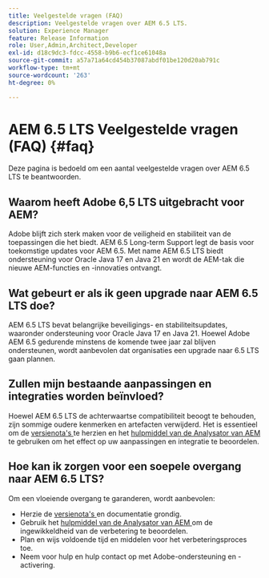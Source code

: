 ```yaml
---
title: Veelgestelde vragen (FAQ)
description: Veelgestelde vragen over AEM 6.5 LTS.
solution: Experience Manager
feature: Release Information
role: User,Admin,Architect,Developer
exl-id: d18c9dc3-fdcc-4558-b9b6-ecf1ce61048a
source-git-commit: a57a71a64cd454b37087abdf01be120d20ab791c
workflow-type: tm+mt
source-wordcount: '263'
ht-degree: 0%

---
```


# AEM 6.5 LTS Veelgestelde vragen (FAQ) {#faq}

Deze pagina is bedoeld om een aantal veelgestelde vragen over AEM 6.5 LTS te beantwoorden.

## Waarom heeft Adobe 6,5 LTS uitgebracht voor AEM?

Adobe blijft zich sterk maken voor de veiligheid en stabiliteit van de toepassingen die het biedt. AEM 6.5 Long-term Support legt de basis voor toekomstige updates voor AEM 6.5. Met name AEM 6.5 LTS biedt ondersteuning voor Oracle Java 17 en Java 21 en wordt de AEM-tak die nieuwe AEM-functies en -innovaties ontvangt.

## Wat gebeurt er als ik geen upgrade naar AEM 6.5 LTS doe?

AEM 6.5 LTS bevat belangrijke beveiligings- en stabiliteitsupdates, waaronder ondersteuning voor Oracle Java 17 en Java 21. Hoewel Adobe AEM 6.5 gedurende minstens de komende twee jaar zal blijven ondersteunen, wordt aanbevolen dat organisaties een upgrade naar 6.5 LTS gaan plannen.

## Zullen mijn bestaande aanpassingen en integraties worden beïnvloed?

Hoewel AEM 6.5 LTS de achterwaartse compatibiliteit beoogt te behouden, zijn sommige oudere kenmerken en artefacten verwijderd.
Het is essentieel om de [ versienota&#39;s ](/help/release-notes/release-notes.md#deprecated-and-removed-features) te herzien en het [ hulpmiddel van de Analysator van AEM ](/help/sites-deploying/aem-analyzer.md) te gebruiken om het effect op uw aanpassingen en integratie te beoordelen.

## Hoe kan ik zorgen voor een soepele overgang naar AEM 6.5 LTS?

Om een vloeiende overgang te garanderen, wordt aanbevolen:

* Herzie de [ versienota&#39;s ](/help/release-notes/release-notes.md) en documentatie grondig.
* Gebruik het [ hulpmiddel van de Analysator van AEM ](/help/sites-deploying/aem-analyzer.md) om de ingewikkeldheid van de verbetering te beoordelen.
* Plan en wijs voldoende tijd en middelen voor het verbeteringsproces toe.
* Neem voor hulp en hulp contact op met Adobe-ondersteuning en -activering.
